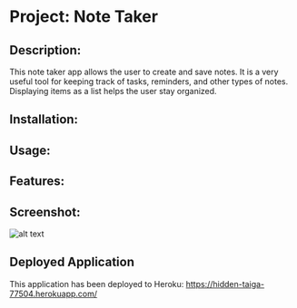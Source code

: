 # Project:  Note Taker

## Description: 
This note taker app allows the user to create and save notes.  It is a very useful tool for keeping track of tasks, reminders, and other types of notes.  Displaying items as a list helps the user stay organized.

## Installation:

## Usage:

## Features:

## Screenshot:

![alt text](assets/images/Capture2.png)


## Deployed Application
This application has been deployed to Heroku: 
https://hidden-taiga-77504.herokuapp.com/ 

